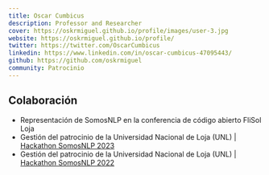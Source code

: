 ```yaml
---
title: Oscar Cumbicus
description: Professor and Researcher
cover: https://oskrmiguel.github.io/profile/images/user-3.jpg
website: https://oskrmiguel.github.io/profile/
twitter: https://twitter.com/OscarCumbicus
linkedin: https://www.linkedin.com/in/oscar-cumbicus-47095443/
github: https://github.com/oskrmiguel
community: Patrocinio
---
```


## Colaboración

- Representación de SomosNLP en la conferencia de código abierto FliSol Loja
- Gestión del patrocinio de la Universidad Nacional de Loja (UNL) | [Hackathon SomosNLP 2023](https://somosnlp.org/blog/hackathon-2023)
- Gestión del patrocinio de la Universidad Nacional de Loja (UNL) | [Hackathon SomosNLP 2022](https://somosnlp.org/blog/hackathon-2022)
